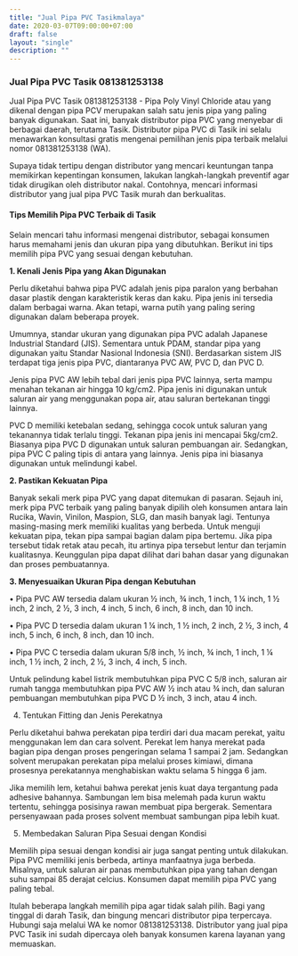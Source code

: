 ```yaml
---
title: "Jual Pipa PVC Tasikmalaya"
date: 2020-03-07T09:00:00+07:00
draft: false
layout: "single"
description: ""
---
```


### Jual Pipa PVC Tasik 081381253138

Jual Pipa PVC Tasik 081381253138 - Pipa Poly Vinyl Chloride atau yang dikenal dengan pipa PCV merupakan salah satu jenis pipa yang paling banyak digunakan. Saat ini, banyak distributor pipa PVC yang menyebar di berbagai daerah, terutama Tasik. Distributor pipa PVC di Tasik ini selalu menawarkan konsultasi gratis mengenai pemilihan jenis pipa terbaik melalui nomor 081381253138 (WA).  

Supaya tidak tertipu dengan distributor yang mencari keuntungan tanpa memikirkan kepentingan konsumen, lakukan langkah-langkah preventif agar tidak dirugikan oleh distributor nakal. Contohnya, mencari informasi distributor yang jual pipa PVC Tasik murah dan berkualitas.

#### Tips Memilih Pipa PVC Terbaik di Tasik

Selain mencari tahu informasi mengenai distributor, sebagai konsumen harus memahami jenis dan ukuran pipa yang dibutuhkan. Berikut ini tips memilih pipa PVC yang sesuai dengan kebutuhan.

**1.	Kenali Jenis Pipa yang Akan Digunakan**

Perlu diketahui bahwa pipa PVC adalah jenis pipa paralon yang berbahan dasar plastik dengan karakteristik keras dan kaku. Pipa jenis ini tersedia dalam berbagai warna. Akan tetapi, warna putih yang paling sering digunakan dalam beberapa proyek. 

Umumnya, standar ukuran yang digunakan pipa PVC adalah Japanese Industrial Standard (JIS). Sementara untuk PDAM, standar pipa yang digunakan yaitu Standar Nasional Indonesia (SNI). Berdasarkan sistem JIS terdapat tiga jenis pipa PVC, diantaranya PVC AW, PVC D, dan PVC D.

Jenis pipa PVC AW lebih tebal dari jenis pipa PVC lainnya, serta mampu menahan tekanan air hingga 10 kg/cm2. Pipa jenis ini digunakan untuk saluran air yang menggunakan popa air, atau saluran bertekanan tinggi lainnya.

PVC D memiliki ketebalan sedang, sehingga cocok untuk saluran yang tekanannya tidak terlalu tinggi. Tekanan pipa jenis ini mencapai 5kg/cm2. Biasanya pipa PVC D digunakan untuk saluran pembuangan air. Sedangkan, pipa PVC C paling tipis di antara yang lainnya. Jenis pipa ini biasanya digunakan untuk melindungi kabel.

**2.	Pastikan Kekuatan Pipa**

Banyak sekali merk pipa PVC yang dapat ditemukan di pasaran. Sejauh ini, merk pipa PVC terbaik yang paling banyak dipilih oleh konsumen antara lain Rucika, Wavin, Vinilon, Maspion, SLG, dan masih banyak lagi. Tentunya masing-masing merk memiliki kualitas yang berbeda.
Untuk menguji kekuatan pipa, tekan pipa sampai bagian dalam pipa bertemu. Jika pipa tersebut tidak retak atau pecah, itu artinya pipa tersebut lentur dan terjamin kualitasnya. Keunggulan pipa dapat dilihat dari bahan dasar yang digunakan dan proses pembuatannya.

**3.	Menyesuaikan Ukuran Pipa dengan Kebutuhan**

•	Pipa PVC AW tersedia dalam ukuran ½ inch, ¾ inch, 1 inch, 1 ¼ inch, 1 ½ inch, 2 inch, 2 ½, 3 inch, 4 inch, 5 inch, 6 inch, 8 inch, dan 10 inch.

•	Pipa PVC D tersedia dalam ukuran 1 ¼ inch, 1 ½ inch, 2 inch, 2 ½, 3 inch, 4 inch, 5 inch, 6 inch, 8 inch, dan 10 inch.

•	Pipa PVC C tersedia dalam ukuran 5/8 inch, ½ inch, ¾ inch, 1 inch, 1 ¼ inch, 1 ½ inch, 2 inch, 2 ½, 3 inch, 4 inch, 5 inch.

Untuk pelindung kabel listrik membutuhkan pipa PVC C 5/8 inch, saluran air rumah tangga membutuhkan pipa PVC AW ½ inch atau ¾ inch, dan saluran pembuangan membutuhkan pipa PVC D ½ inch, 3 inch, atau 4 inch.

4.	Tentukan Fitting dan Jenis Perekatnya

Perlu diketahui bahwa perekatan pipa terdiri dari dua macam perekat, yaitu menggunakan lem dan cara solvent. Perekat lem hanya merekat pada bagian pipa dengan proses pengeringan selama 1 sampai 2 jam. Sedangkan solvent merupakan perekatan pipa melalui proses kimiawi, dimana prosesnya perekatannya menghabiskan waktu selama 5 hingga 6 jam.

Jika memilih lem, ketahui bahwa perekat jenis kuat daya tergantung pada adhesive bahannya. Sambungan lem bisa melemah pada kurun waktu tertentu, sehingga posisinya rawan membuat pipa bergerak. Sementara persenyawaan pada proses solvent membuat sambungan pipa lebih kuat.  

5.	Membedakan Saluran Pipa Sesuai dengan Kondisi

Memilih pipa sesuai dengan kondisi air juga sangat penting untuk dilakukan. Pipa PVC memiliki jenis berbeda, artinya manfaatnya juga berbeda. Misalnya, untuk saluran air panas membutuhkan pipa yang tahan dengan suhu sampai 85 derajat celcius. Konsumen dapat memilih pipa PVC yang paling tebal.

Itulah beberapa langkah memilih pipa agar tidak salah pilih. Bagi yang tinggal di darah Tasik, dan bingung mencari distributor pipa terpercaya. Hubungi saja melalui WA ke nomor 081381253138. Distributor yang jual pipa PVC Tasik ini sudah dipercaya oleh banyak konsumen karena layanan yang memuaskan.